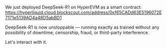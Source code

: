 We just deployed DeepSeek-R1 on HyperEVM as a smart contract: https://hyperliquid.cloud.blockscout.com/address/0xf65CADd63E5196072E7171e5139AD4a48D5abBD1

DeepSeek-R1 is now unstoppable — running exactly as trained without any possibility of downtime, censorship, fraud, or third-party interference.

Let's interact with it.

```

```
